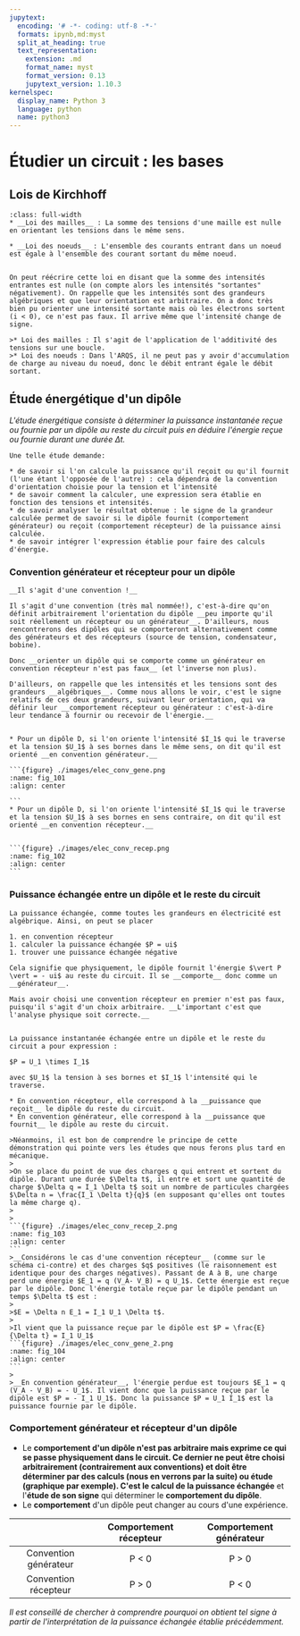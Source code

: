 ```yaml
---
jupytext:
  encoding: '# -*- coding: utf-8 -*-'
  formats: ipynb,md:myst
  split_at_heading: true
  text_representation:
    extension: .md
    format_name: myst
    format_version: 0.13
    jupytext_version: 1.10.3
kernelspec:
  display_name: Python 3
  language: python
  name: python3
---
```

# Étudier un circuit : les bases

## Lois de Kirchhoff

````{important} 
:class: full-width
* __Loi des mailles__ : La somme des tensions d'une maille est nulle en orientant les tensions dans le même sens.

* __Loi des noeuds__ : L'ensemble des courants entrant dans un noeud est égale à l'ensemble des courant sortant du même noeud.
````

````{sidebar} Remarque

On peut réécrire cette loi en disant que la somme des intensités entrantes est nulle (on compte alors les intensités "sortantes" négativement). On rappelle que les intensités sont des grandeurs algébriques et que leur orientation est arbitraire. On a donc très bien pu orienter une intensité sortante mais où les électrons sortent (i < 0), ce n'est pas faux. Il arrive même que l'intensité change de signe.

````
```{topic} Démonstration
>* Loi des mailles : Il s'agit de l'application de l'additivité des tensions sur une boucle.
>* Loi des noeuds : Dans l'ARQS, il ne peut pas y avoir d'accumulation de charge au niveau du noeud, donc le débit entrant égale le débit sortant.
```
<!-- TODO: Mettre plus tard un exercice sur Kirchoff et loi de noeus pootentiel-->


## Étude énergétique d'un dipôle

_L'étude énergétique consiste à déterminer la puissance instantanée reçue ou fournie par un dipôle au reste du circuit puis en déduire l'énergie reçue ou fournie durant une durée $\Delta t$._

````{topic} Raisonnement
Une telle étude demande:

* de savoir si l'on calcule la puissance qu'il reçoit ou qu'il fournit (l'une étant l'opposée de l'autre) : cela dépendra de la convention d'orientation choisie pour la tension et l'intensité
* de savoir comment la calculer, une expression sera établie en fonction des tensions et intensités.
* de savoir analyser le résultat obtenue : le signe de la grandeur calculée permet de savoir si le dipôle fournit (comportement générateur) ou reçoit (comportement récepteur) de la puissance ainsi calculée.
* de savoir intégrer l'expression établie pour faire des calculs d'énergie.
````

### Convention générateur et récepteur pour un dipôle

````{sidebar} ATTENTION
__Il s'agit d'une convention !__

Il s'agit d'une convention (très mal nommée!), c'est-à-dire qu'on définit arbitrairement l'orientation du dipôle __peu importe qu'il soit réellement un récepteur ou un générateur__. D'ailleurs, nous rencontrerons des dipôles qui se comporteront alternativement comme des générateurs et des récepteurs (source de tension, condensateur, bobine).

Donc __orienter un dipôle qui se comporte comme un générateur en convention récepteur n'est pas faux__ (et l'inverse non plus).

D'ailleurs, on rappelle que les intensités et les tensions sont des grandeurs __algébriques__. Comme nous allons le voir, c'est le signe relatifs de ces deux grandeurs, suivant leur orientation, qui va définir leur __comportement récepteur ou générateur : c'est-à-dire leur tendance à fournir ou recevoir de l'énergie.__
````
````{important} __Convention générateur et récepteur__

* Pour un dipôle D, si l'on oriente l'intensité $I_1$ qui le traverse et la tension $U_1$ à ses bornes dans le même sens, on dit qu'il est orienté __en convention générateur.__

```{figure} ./images/elec_conv_gene.png
:name: fig_101
:align: center

```
* Pour un dipôle D, si l'on oriente l'intensité $I_1$ qui le traverse et la tension $U_1$ à ses bornes en sens contraire, on dit qu'il est orienté __en convention récepteur.__


```{figure} ./images/elec_conv_recep.png
:name: fig_102
:align: center
```
````

### Puissance échangée entre un dipôle et le reste du circuit

````{sidebar} __Caractère algébrique de la puissance échangée__
La puissance échangée, comme toutes les grandeurs en électricité est algébrique. Ainsi, on peut se placer

1. en convention récepteur
1. calculer la puissance échangée $P = ui$
1. trouver une puissance échangée négative

Cela signifie que physiquement, le dipôle fournit l'énergie $\vert P \vert = - ui$ au reste du circuit. Il se __comporte__ donc comme un __générateur__.

Mais avoir choisi une convention récepteur en premier n'est pas faux, puisqu'il s'agit d'un choix arbitraire. __L'important c'est que l'analyse physique soit correcte.__
````
````{important} __Puissance instantanée échangée entre un dipôle et le reste du circuit__

La puissance instantanée échangée entre un dipôle et le reste du circuit a pour expression :

$P = U_1 \times I_1$

avec $U_1$ la tension à ses bornes et $I_1$ l'intensité qui le traverse.

* En convention récepteur, elle correspond à la __puissance que reçoit__ le dipôle du reste du circuit.
* En convention générateur, elle correspond à la __puissance que fournit__ le dipôle au reste du circuit.

````

````{topic} Démonstration (pas à connaître)  
>Néanmoins, il est bon de comprendre le principe de cette démonstration qui pointe vers les études que nous ferons plus tard en mécanique.
>
>On se place du point de vue des charges q qui entrent et sortent du dipôle. Durant une durée $\Delta t$, il entre et sort une quantité de charge $\Delta q = I_1 \Delta t$ soit un nombre de particules chargées $\Delta n = \frac{I_1 \Delta t}{q}$ (en supposant qu'elles ont toutes la même charge q).
>
>
```{figure} ./images/elec_conv_recep_2.png
:name: fig_103
:align: center
```
>__Considérons le cas d'une convention récepteur__ (comme sur le schéma ci-contre) et des charges $q$ positives (le raisonnement est identique pour des charges négatives). Passant de A à B, une charge perd une énergie $E_1 = q (V_A- V_B) = q U_1$. Cette énergie est reçue par le dipôle. Donc l'énergie totale reçue par le dipôle pendant un temps $\Delta t$ est :
>
>$E = \Delta n E_1 = I_1 U_1 \Delta t$.
>
>Il vient que la puissance reçue par le dipôle est $P = \frac{E}{\Delta t} = I_1 U_1$
```{figure} ./images/elec_conv_gene_2.png
:name: fig_104
:align: center
```
>
>__En convention générateur__, l'énergie perdue est toujours $E_1 = q (V_A - V_B) = - U_1$. Il vient donc que la puissance reçue par le dipôle est $P = - I_1 U_1$. Donc la puissance $P = U_1 I_1$ est la puissance fournie par le dipôle.
````

### Comportement générateur et récepteur d'un dipôle

* Le __comportement __d'un dipôle n'est pas arbitraire mais exprime ce qui se passe physiquement dans le circuit. Ce dernier ne peut être choisi arbitrairement (contrairement aux conventions) et doit être déterminer par des calculs (nous en verrons par la suite) ou étude (graphique par exemple). C'est le calcul de la__ puissance échangée__ et l'__étude de son signe__ qui déterminer le __comportement du dipôle__.
* Le __comportement__ d'un dipôle peut changer au cours d'une expérience.


| | Comportement récepteur | Comportement générateur |
|:-:|:-:|:-:|
| Convention générateur | P < 0 | P > 0 |
|Convention récepteur | P > 0 | P < 0 |

_Il est conseillé de chercher à comprendre pourquoi on obtient tel signe à partir de l'interprétation de la puissance échangée établie précédemment._

